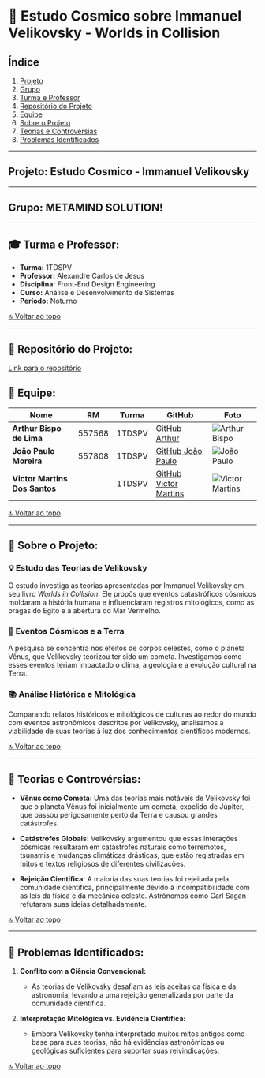 

# 🌌 **Estudo Cosmico sobre  Immanuel Velikovsky - Worlds in Collision**

## Índice
1. [Projeto](#projeto)
2. [Grupo](#grupo)
3. [Turma e Professor](#turma-e-professor)
4. [Repositório do Projeto](#repositorio-do-projeto)
5. [Equipe](#equipe)
6. [Sobre o Projeto](#sobre-o-projeto)
7. [Teorias e Controvérsias](#teorias-e-controversias)
8. [Problemas Identificados](#problemas-identificados)

---

## <a name="projeto"></a>**Projeto:** Estudo Cosmico - Immanuel Velikovsky  

---

## <a name="grupo"></a>**Grupo:** METAMIND SOLUTION!  

---

## 🎓 <a name="turma-e-professor"></a>**Turma e Professor:**  

- **Turma:** 1TDSPV  
- **Professor:** Alexandre Carlos de Jesus  
- **Disciplina:** Front-End Design Engineering  
- **Curso:** Análise e Desenvolvimento de Sistemas  
- **Período:** Noturno

[🔝 Voltar ao topo](#)

---

## 📂 <a name="repositorio-do-projeto"></a>**Repositório do Projeto:**  

[Link para o repositório](https://github.com/joao1015/CP2--Worlds-in-a-Collision)



## <a name="equipe"></a>👥 **Equipe:**  

| Nome                        | RM      | Turma   | GitHub                                          | Foto                                          |
|-----------------------------|---------|---------|-------------------------------------------------|-----------------------------------------------|
| **Arthur Bispo de Lima**     | 557568  | 1TDSPV  | [GitHub Arthur](https://github.com/ArthurBispo00?tab=repositories) | ![Arthur Bispo](https://drive.google.com/uc?export=view&id=1qkq69PTvJU6VSS_cWNDiyknRQSCBUakg) |
| **João Paulo Moreira**       | 557808  | 1TDSPV  | [GitHub João Paulo](https://github.com/joao1015?tab=repositories) | ![João Paulo](https://drive.google.com/uc?export=view&id=1wxoVt-5v4ifCAGZHkINnNNZuMXSqowpz) |
| **Victor Martins Dos Santos**    |  | 1TDSPV  | [GitHub Victor Martins](https://github.com/VIctorMartins3519) | ![Victor Martins](https://drive.google.com/uc?export=view&id=1aele9ia8XFssGy_-HNJYf3dmDz7YMsoi) |



[🔝 Voltar ao topo](#)

---

## <a name="sobre-o-projeto"></a>📑 **Sobre o Projeto:**  

### 💡 **Estudo das Teorias de Velikovsky**  
O estudo investiga as teorias apresentadas por Immanuel Velikovsky em seu livro *Worlds in Collision*. Ele propôs que eventos catastróficos cósmicos moldaram a história humana e influenciaram registros mitológicos, como as pragas do Egito e a abertura do Mar Vermelho.

### 🔭 **Eventos Cósmicos e a Terra**  
A pesquisa se concentra nos efeitos de corpos celestes, como o planeta Vênus, que Velikovsky teorizou ter sido um cometa. Investigamos como esses eventos teriam impactado o clima, a geologia e a evolução cultural na Terra.

### 📚 **Análise Histórica e Mitológica**  
Comparando relatos históricos e mitológicos de culturas ao redor do mundo com eventos astronômicos descritos por Velikovsky, analisamos a viabilidade de suas teorias à luz dos conhecimentos científicos modernos.

[🔝 Voltar ao topo](#)

---

## <a name="teorias-e-controversias"></a>📑 **Teorias e Controvérsias:**  

- **Vênus como Cometa:** Uma das teorias mais notáveis de Velikovsky foi que o planeta Vênus foi inicialmente um cometa, expelido de Júpiter, que passou perigosamente perto da Terra e causou grandes catástrofes.
  
- **Catástrofes Globais:** Velikovsky argumentou que essas interações cósmicas resultaram em catástrofes naturais como terremotos, tsunamis e mudanças climáticas drásticas, que estão registradas em mitos e textos religiosos de diferentes civilizações.

- **Rejeição Científica:** A maioria das suas teorias foi rejeitada pela comunidade científica, principalmente devido à incompatibilidade com as leis da física e da mecânica celeste. Astrônomos como Carl Sagan refutaram suas ideias detalhadamente.

[🔝 Voltar ao topo](#)

---

## <a name="problemas-identificados"></a>🚩 **Problemas Identificados:**  

1. **Conflito com a Ciência Convencional:**
   - As teorias de Velikovsky desafiam as leis aceitas da física e da astronomia, levando a uma rejeição generalizada por parte da comunidade científica.

2. **Interpretação Mitológica vs. Evidência Científica:**
   - Embora Velikovsky tenha interpretado muitos mitos antigos como base para suas teorias, não há evidências astronômicas ou geológicas suficientes para suportar suas reivindicações.

[🔝 Voltar ao topo](#)
